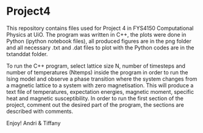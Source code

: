 # Project4
This repository contains files used for Project 4 in FYS4150 Computational Physics at UiO.
The program was written in C++, the plots were done in Python (ipython notebook files),
all produced figures are in the png folder and all necessary .txt and .dat files to plot with the Python codes are in the txtanddat folder.

To run the C++ program, select lattice size N, number of timesteps and number of temperatures (Ntemps) inside the program in order to 
run the Ising model and observe a phase transition where the system changes from a magnetic lattice to a system with zero magnetisation.
This will produce a text file of temperatures, expectation energies, magnetic moment, specific heat and magnetic susceptibility.
In order to run the first section of the project, comment out the desired part of the program, the sections are described with comments.

Enjoy!
Andri & Tiffany

